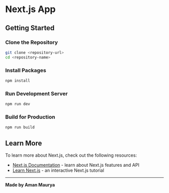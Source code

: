 # Next.js App

## Getting Started

### Clone the Repository
```bash
git clone <repository-url>
cd <repository-name>
```

### Install Packages
```bash
npm install
```

### Run Development Server
```bash
npm run dev
```

### Build for Production
```bash
npm run build
```

## Learn More

To learn more about Next.js, check out the following resources:

- [Next.js Documentation](https://nextjs.org/docs) - learn about Next.js features and API
- [Learn Next.js](https://nextjs.org/learn) - an interactive Next.js tutorial

---

**Made by Aman Maurya**